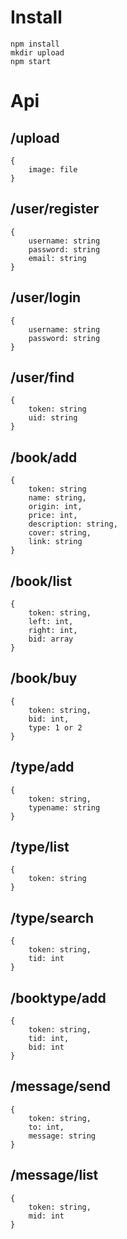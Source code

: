 # Install

```
npm install
mkdir upload
npm start
```

# Api

## /upload

```
{
    image: file
}
```

## /user/register

```
{
    username: string
    password: string
    email: string
}
```

## /user/login

```
{
    username: string
    password: string
}
```

## /user/find

```
{
    token: string
    uid: string
}
```

## /book/add

```
{
    token: string
    name: string,
    origin: int,
    price: int,
    description: string,
    cover: string,
    link: string
}
```

## /book/list

```
{
    token: string,
    left: int,
    right: int,
    bid: array
}
```

## /book/buy

```
{
    token: string,
    bid: int,
    type: 1 or 2
}
```

## /type/add

```
{
    token: string,
    typename: string
}
```

## /type/list

```
{
    token: string
}
```

## /type/search
```
{
    token: string,
    tid: int
}
```

## /booktype/add

```
{
    token: string,
    tid: int,
    bid: int
}
```

## /message/send

```
{
    token: string,
    to: int,
    message: string
}
```

## /message/list

```
{
    token: string,
    mid: int
}
```
